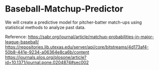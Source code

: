 # Baseball-Matchup-Predictor
We will create a predictive model for pitcher-batter match-ups using statistical methods to analyze past data.

Reference:
https://sabr.org/journal/article/matchup-probabilities-in-major-league-baseball/
https://repositories.lib.utexas.edu/server/api/core/bitstreams/4d173af4-50b8-441e-9234-a06364e8ca6b/content
https://journals.plos.org/plosone/article?id=10.1371/journal.pone.0204874#sec002
